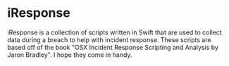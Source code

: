 # iResponse

iResponse is a collection of scripts written in Swift that are used to collect data during a breach to help with incident response. These scripts are based off of the book "OSX Incident Response Scripting and Analysis by Jaron Bradley". I hope they come in handy. 
